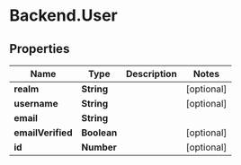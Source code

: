 # Backend.User

## Properties
Name | Type | Description | Notes
------------ | ------------- | ------------- | -------------
**realm** | **String** |  | [optional] 
**username** | **String** |  | [optional] 
**email** | **String** |  | 
**emailVerified** | **Boolean** |  | [optional] 
**id** | **Number** |  | [optional] 



